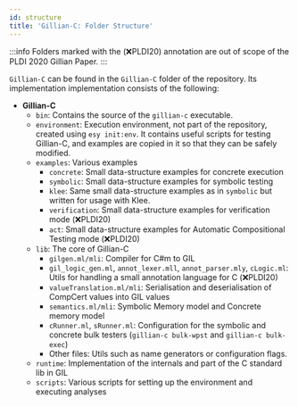 ```yaml
---
id: structure
title: 'Gillian-C: Folder Structure'
---
```


<!-- prettier-ignore-start -->
:::info
Folders marked with the (:x:PLDI20) annotation are out of scope of the PLDI 2020 Gillian Paper.
:::
<!-- prettier-ignore-end -->

`Gillian-C` can be found in the `Gillian-C` folder of the repository. Its implementation implementation consists of the following:

- **Gillian-C**
  - `bin`: Contains the source of the `gillian-c` executable.
  - `environment`: Execution environment, not part of the repository, created using `esy init:env`. It contains useful scripts for testing Gillian-C, and examples are copied in it so that they can be safely modified.
  - `examples`: Various examples
    - `concrete`: Small data-structure examples for concrete execution
    - `symbolic`: Small data-structure examples for symbolic testing
    - `klee`: Same small data-structure examples as in `symbolic` but written for usage with Klee.
    - `verification`: Small data-structure examples for verification mode (:x:PLDI20)
    - `act`: Small data-structure examples for Automatic Compositional Testing mode (:x:PLDI20)
  - `lib`: The core of Gillian-C
    - `gilgen.ml/mli`: Compiler for C#m to GIL
    - `gil_logic_gen.ml`, `annot_lexer.mll`, `annot_parser.mly`, `cLogic.ml`: Utils for handling a small annotation language for C (:x:PLDI20)
    - `valueTranslation.ml/mli`: Serialisation and deserialisation of CompCert values into GIL values
    - `semantics.ml/mli`: Symbolic Memory model and Concrete memory model
    - `cRunner.ml`, `sRunner.ml`: Configuration for the symbolic and concrete bulk testers (`gillian-c bulk-wpst` and `gillian-c bulk-exec`)
    - Other files: Utils such as name generators or configuration flags.
  - `runtime`: Implementation of the internals and part of the C standard lib in GIL
  - `scripts`: Various scripts for setting up the environment and executing analyses
